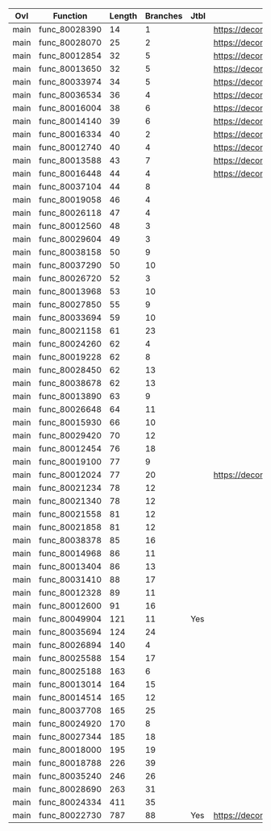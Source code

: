 | Ovl   | Function      |   Length |   Branches | Jtbl   | WIP                             | %     |
|-------|---------------|----------|------------|--------|---------------------------------|-------|
| main  | func_80028390 |       14 |          1 |        | https://decomp.me/scratch/bWewk | 0.988 |
| main  | func_80028070 |       25 |          2 |        | https://decomp.me/scratch/veWRH | 1.0   |
| main  | func_80012854 |       32 |          5 |        | https://decomp.me/scratch/Hdma4 | 0.772 |
| main  | func_80013650 |       32 |          5 |        | https://decomp.me/scratch/GJCMQ | 1.0   |
| main  | func_80033974 |       34 |          5 |        | https://decomp.me/scratch/3upJ4 | 1.0   |
| main  | func_80036534 |       36 |          4 |        | https://decomp.me/scratch/4yNY3 | 0.368 |
| main  | func_80016004 |       38 |          6 |        | https://decomp.me/scratch/vPfN7 | 0.907 |
| main  | func_80014140 |       39 |          6 |        | https://decomp.me/scratch/rdAbc | 1.0   |
| main  | func_80016334 |       40 |          2 |        | https://decomp.me/scratch/XbSRG | 1.0   |
| main  | func_80012740 |       40 |          4 |        | https://decomp.me/scratch/IG2w7 | 0.468 |
| main  | func_80013588 |       43 |          7 |        | https://decomp.me/scratch/bNHfN | 1.0   |
| main  | func_80016448 |       44 |          4 |        | https://decomp.me/scratch/I17fS | 1.0   |
| main  | func_80037104 |       44 |          8 |        |                                 |       |
| main  | func_80019058 |       46 |          4 |        |                                 |       |
| main  | func_80026118 |       47 |          4 |        |                                 |       |
| main  | func_80012560 |       48 |          3 |        |                                 |       |
| main  | func_80029604 |       49 |          3 |        |                                 |       |
| main  | func_80038158 |       50 |          9 |        |                                 |       |
| main  | func_80037290 |       50 |         10 |        |                                 |       |
| main  | func_80026720 |       52 |          3 |        |                                 |       |
| main  | func_80013968 |       53 |         10 |        |                                 |       |
| main  | func_80027850 |       55 |          9 |        |                                 |       |
| main  | func_80033694 |       59 |         10 |        |                                 |       |
| main  | func_80021158 |       61 |         23 |        |                                 |       |
| main  | func_80024260 |       62 |          4 |        |                                 |       |
| main  | func_80019228 |       62 |          8 |        |                                 |       |
| main  | func_80028450 |       62 |         13 |        |                                 |       |
| main  | func_80038678 |       62 |         13 |        |                                 |       |
| main  | func_80013890 |       63 |          9 |        |                                 |       |
| main  | func_80026648 |       64 |         11 |        |                                 |       |
| main  | func_80015930 |       66 |         10 |        |                                 |       |
| main  | func_80029420 |       70 |         12 |        |                                 |       |
| main  | func_80012454 |       76 |         18 |        |                                 |       |
| main  | func_80019100 |       77 |          9 |        |                                 |       |
| main  | func_80012024 |       77 |         20 |        | https://decomp.me/scratch/Lj7S4 | 1.0   |
| main  | func_80021234 |       78 |         12 |        |                                 |       |
| main  | func_80021340 |       78 |         12 |        |                                 |       |
| main  | func_80021558 |       81 |         12 |        |                                 |       |
| main  | func_80021858 |       81 |         12 |        |                                 |       |
| main  | func_80038378 |       85 |         16 |        |                                 |       |
| main  | func_80014968 |       86 |         11 |        |                                 |       |
| main  | func_80013404 |       86 |         13 |        |                                 |       |
| main  | func_80031410 |       88 |         17 |        |                                 |       |
| main  | func_80012328 |       89 |         11 |        |                                 |       |
| main  | func_80012600 |       91 |         16 |        |                                 |       |
| main  | func_80049904 |      121 |         11 | Yes    |                                 |       |
| main  | func_80035694 |      124 |         24 |        |                                 |       |
| main  | func_80026894 |      140 |          4 |        |                                 |       |
| main  | func_80025588 |      154 |         17 |        |                                 |       |
| main  | func_80025188 |      163 |          6 |        |                                 |       |
| main  | func_80013014 |      164 |         15 |        |                                 |       |
| main  | func_80014514 |      165 |         12 |        |                                 |       |
| main  | func_80037708 |      165 |         25 |        |                                 |       |
| main  | func_80024920 |      170 |          8 |        |                                 |       |
| main  | func_80027344 |      185 |         18 |        |                                 |       |
| main  | func_80018000 |      195 |         19 |        |                                 |       |
| main  | func_80018788 |      226 |         39 |        |                                 |       |
| main  | func_80035240 |      246 |         26 |        |                                 |       |
| main  | func_80028690 |      263 |         31 |        |                                 |       |
| main  | func_80024334 |      411 |         35 |        |                                 |       |
| main  | func_80022730 |      787 |         88 | Yes    | https://decomp.me/scratch/0p5ON | 0.645 |
